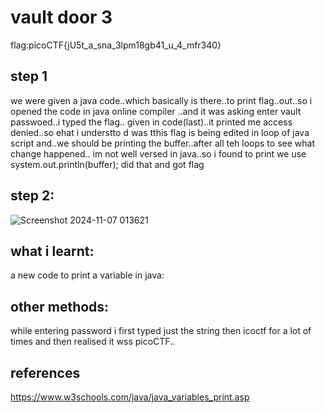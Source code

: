 # vault door 3
flag:picoCTF{jU5t_a_sna_3lpm18gb41_u_4_mfr340}
## step 1
we were given a java code..which basically is there..to print flag..out..so i opened the code in java online compiler ..and it was asking enter vault passwoed..i typed the flag..
given in code(last)..it printed me access denied..so ehat i understto d was tthis flag is being edited in loop of java script and..we should be printing the buffer..after all teh loops to see what change happened..
im not well versed in java..so i found to print we use system.out.println(buffer);
did that and got flag
## step 2:
![Screenshot 2024-11-07 013621](https://github.com/user-attachments/assets/ef16a9d0-6b06-4a93-a34b-ec743520c084)
## what i learnt:
a new code to print a variable in java:
## other methods:
while entering password i first typed just the string then icoctf for a lot of times
and then realised it wss picoCTF..
## references
https://www.w3schools.com/java/java_variables_print.asp
